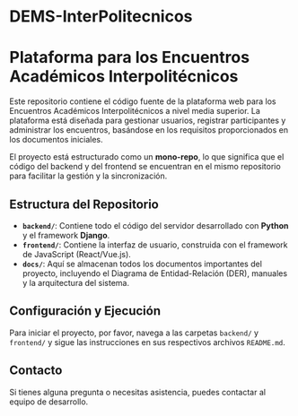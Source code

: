 # DEMS-InterPolitecnicos
# Plataforma para los Encuentros Académicos Interpolitécnicos

Este repositorio contiene el código fuente de la plataforma web para los Encuentros Académicos Interpolitécnicos a nivel media superior. La plataforma está diseñada para gestionar usuarios, registrar participantes y administrar los encuentros, basándose en los requisitos proporcionados en los documentos iniciales.

El proyecto está estructurado como un **mono-repo**, lo que significa que el código del backend y del frontend se encuentran en el mismo repositorio para facilitar la gestión y la sincronización.

## Estructura del Repositorio

- **`backend/`**: Contiene todo el código del servidor desarrollado con **Python** y el framework **Django**.
- **`frontend/`**: Contiene la interfaz de usuario, construida con el framework de JavaScript (React/Vue.js).
- **`docs/`**: Aquí se almacenan todos los documentos importantes del proyecto, incluyendo el Diagrama de Entidad-Relación (DER), manuales y la arquitectura del sistema.

## Configuración y Ejecución

Para iniciar el proyecto, por favor, navega a las carpetas `backend/` y `frontend/` y sigue las instrucciones en sus respectivos archivos `README.md`.

## Contacto

Si tienes alguna pregunta o necesitas asistencia, puedes contactar al equipo de desarrollo.
